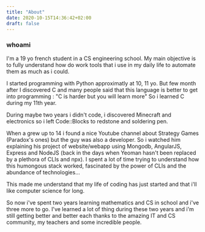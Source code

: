 ```yaml
---
title: "About"
date: 2020-10-15T14:36:42+02:00
draft: false
---
```


### whoami

I'm a 19 yo french student in a CS engineering school. 
My main objective is to fully understand how do work tools that i use in my daily life to automate them as much as i could.

I started programming with Python approximatly at 10, 11 yo. 
But few month after I discovered C and many people said that this language is better to get into programming : "C is harder but you will learn more"
So i learned C during my 11th year. 

During maybe two years i didn't code, i discovered Minecraft and electronics so i left Code::Blocks to redstone and soldering pen.

When a grew up to 14 i found a nice Youtube channel about Strategy Games (Paradox's ones) but the guy was also a developer. 
So i watched him explaining his project of website/webapp using Mongodb, AngularJS, Express and NodeJS (back in the days when Yeoman hasn't been replaced by a plethora of CLIs and npx).
I spent a lot of time trying to understand how this humongous stack worked, fascinated by the power of CLIs and the abundance of technologies...

This made me understand that my life of coding has just started and that i'll like computer science for long.

So now i've spent two years learning mathematics and CS in school and i've three more to go. 
I've learned a lot of thing during these two years and i'm still getting better and better each thanks to the amazing IT and CS community, my teachers and some incredible people.
